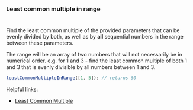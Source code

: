 ### Least common multiple in range

#

Find the least common multiple of the provided parameters that can be evenly divided by both, as well as by **all** sequential numbers in the range between these parameters.

The range will be an array of two numbers that will not necessarily be in numerical order. e.g. for 1 and 3 - find the least common multiple of both 1 and 3 that is evenly divisible by all numbers between 1 and 3.

```javascript
leastCommonMultipleInRange([1, 5]); // returns 60
```

Helpful links:

- [Least Common Multiple](https://www.mathsisfun.com/least-common-multiple.html)
